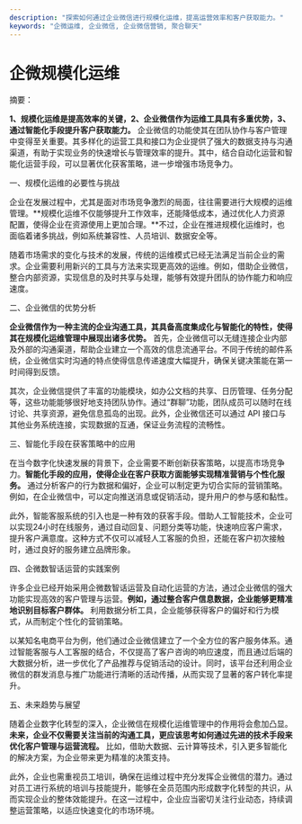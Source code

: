 ```yaml
---
description: "探索如何通过企业微信进行规模化运维，提高运营效率和客户获取能力。"
keywords: "企微运维, 企业微信, 企业微信营销, 聚合聊天"
---
```

# 企微规模化运维

摘要： 

**1、规模化运维是提高效率的关键，2、企业微信作为运维工具具有多重优势，3、通过智能化手段提升客户获取能力。** 企业微信的功能使其在团队协作与客户管理中变得至关重要。其多样化的运营工具和接口为企业提供了强大的数据支持与沟通渠道，有助于实现业务的快速增长与管理效率的提升。其中，结合自动化运营和智能化运营手段，可以显著优化获客策略，进一步增强市场竞争力。

一、规模化运维的必要性与挑战

企业在发展过程中，尤其是面对市场竞争激烈的局面，往往需要进行大规模的运维管理。**规模化运维不仅能够提升工作效率，还能降低成本，通过优化人力资源配置，使得企业在资源使用上更加合理。**不过，企业在推进规模化运维时，也面临着诸多挑战，例如系统兼容性、人员培训、数据安全等。

随着市场需求的变化与技术的发展，传统的运维模式已经无法满足当前企业的需求。企业需要利用新兴的工具与方法来实现更高效的运维。例如，借助企业微信，整合内部资源，实现信息的及时共享与处理，能够有效提升团队的协作能力和响应速度。

二、企业微信的优势分析

**企业微信作为一种主流的企业沟通工具，其具备高度集成化与智能化的特性，使得其在规模化运维管理中展现出诸多优势。** 首先，企业微信可以无缝连接企业内部及外部的沟通渠道，帮助企业建立一个高效的信息流通平台。不同于传统的邮件系统，企业微信实时沟通的特点使得信息传递速度大幅提升，确保关键决策能在第一时间得到反馈。

其次，企业微信提供了丰富的功能模块，如办公文档的共享、日历管理、任务分配等，这些功能能够很好地支持团队协作。通过“群聊”功能，团队成员可以随时在线讨论、共享资源，避免信息孤岛的出现。此外，企业微信还可以通过 API 接口与其他业务系统连接，实现数据的互通，保证业务流程的流畅性。

三、智能化手段在获客策略中的应用

在当今数字化快速发展的背景下，企业需要不断创新获客策略，以提高市场竞争力。**智能化手段的应用，使得企业在客户获取方面能够实现精准营销与个性化服务。** 通过分析客户的行为数据和偏好，企业可以制定更为切合实际的营销策略。例如，在企业微信中，可以定向推送消息或促销活动，提升用户的参与感和黏性。

此外，智能客服系统的引入也是一种有效的获客手段。借助人工智能技术，企业可以实现24小时在线服务，通过自动回复、问题分类等功能，快速响应客户需求，提升客户满意度。这种方式不仅可以减轻人工客服的负担，还能在客户初次接触时，通过良好的服务建立品牌形象。

四、企微数智话运营的实践案例

许多企业已经开始采用企微数智话运营及自动化运营的方法，通过企业微信的强大功能实现高效的客户管理与运营。**例如，通过整合客户信息数据，企业能够更精准地识别目标客户群体。** 利用数据分析工具，企业能够获得客户的偏好和行为模式，从而制定个性化的营销策略。

以某知名电商平台为例，他们通过企业微信建立了一个全方位的客户服务体系。通过智能客服与人工客服的结合，不仅提高了客户咨询的响应速度，而且通过后端的大数据分析，进一步优化了产品推荐与促销活动的设计。同时，该平台还利用企业微信的群发消息与推广功能进行清晰的活动传播，从而实现了显著的客户转化率提升。

五、未来趋势与展望

随着企业数字化转型的深入，企业微信在规模化运维管理中的作用将会愈加凸显。**未来，企业不仅需要关注当前的沟通工具，更应该思考如何通过先进的技术手段来优化客户管理与运营流程。** 比如，借助大数据、云计算等技术，引入更多智能化的解决方案，为企业带来更为精准的决策支持。

此外，企业也需重视员工培训，确保在运维过程中充分发挥企业微信的潜力。通过对员工进行系统的培训与技能提升，能够在全员范围内形成数字化转型的共识，从而实现企业的整体效能提升。在这一过程中，企业应当密切关注行业动态，持续调整运营策略，以适应快速变化的市场环境。
